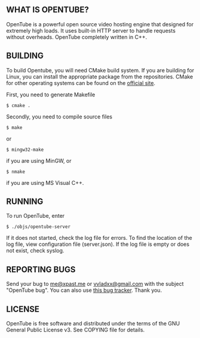 WHAT IS OPENTUBE?
-----------------

OpenTube is a powerful open source video hosting engine that designed for extremely high loads. It uses built-in HTTP server to handle requests without overheads. OpenTube completely written in C++.

BUILDING
-----------------

To build Opentube, you will need CMake build system. If you are building for Linux, you can install the appropriate package from the repositories. CMake for other operating systems can be found on the [official site](http://www.cmake.org/cmake/resources/software.html).

First, you need to generate Makefile

    $ cmake .

Secondly, you need to compile source files

    $ make

or

    $ mingw32-make

if you are using MinGW, or

    $ nmake

if you are using MS Visual C++.

RUNNING
-----------------

To run OpenTube, enter

    $ ./objs/opentube-server

If it does not started, check the log file for errors. To find the location of the log file, view configuration file (server.json). If the log file is empty or does not exist, check syslog.

REPORTING BUGS
-----------------

Send your bug to <me@xpast.me> or <vvladxx@gmail.com> with the subject "OpenTube bug". You can also use [this bug tracker](https://github.com/VladX/OpenTube-Engine/issues). Thank you.

LICENSE
-----------------

OpenTube is free software and distributed under the terms of the GNU General Public License v3. See COPYING file for details.
